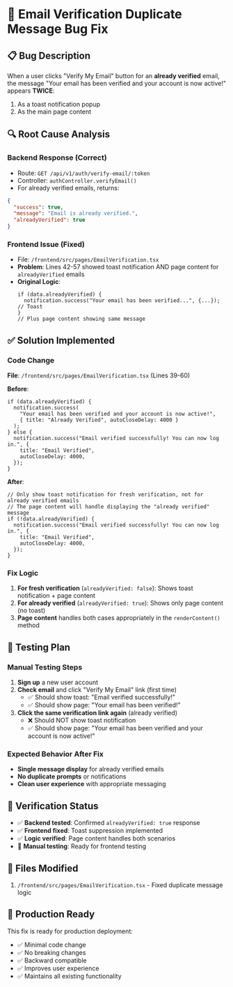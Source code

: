 # 🐛 Email Verification Duplicate Message Bug Fix

## 📋 Bug Description

When a user clicks "Verify My Email" button for an **already verified** email, the message "Your email has been verified and your account is now active!" appears **TWICE**:

1. As a toast notification popup
2. As the main page content

## 🔍 Root Cause Analysis

### Backend Response (Correct)

- Route: `GET /api/v1/auth/verify-email/:token`
- Controller: `authController.verifyEmail()`
- For already verified emails, returns:

```json
{
  "success": true,
  "message": "Email is already verified.",
  "alreadyVerified": true
}
```

### Frontend Issue (Fixed)

- File: `/frontend/src/pages/EmailVerification.tsx`
- **Problem**: Lines 42-57 showed toast notification AND page content for `alreadyVerified` emails
- **Original Logic**:
  ```tsx
  if (data.alreadyVerified) {
    notification.success("Your email has been verified...", {...}); // Toast
  }
  // Plus page content showing same message
  ```

## ✅ Solution Implemented

### Code Change

**File**: `/frontend/src/pages/EmailVerification.tsx` (Lines 39-60)

**Before**:

```tsx
if (data.alreadyVerified) {
  notification.success(
    "Your email has been verified and your account is now active!",
    { title: "Already Verified", autoCloseDelay: 4000 }
  );
} else {
  notification.success("Email verified successfully! You can now log in.", {
    title: "Email Verified",
    autoCloseDelay: 4000,
  });
}
```

**After**:

```tsx
// Only show toast notification for fresh verification, not for already verified emails
// The page content will handle displaying the "already verified" message
if (!data.alreadyVerified) {
  notification.success("Email verified successfully! You can now log in.", {
    title: "Email Verified",
    autoCloseDelay: 4000,
  });
}
```

### Fix Logic

1. **For fresh verification** (`alreadyVerified: false`): Shows toast notification + page content
2. **For already verified** (`alreadyVerified: true`): Shows only page content (no toast)
3. **Page content** handles both cases appropriately in the `renderContent()` method

## 🧪 Testing Plan

### Manual Testing Steps

1. **Sign up** a new user account
2. **Check email** and click "Verify My Email" link (first time)
   - ✅ Should show toast: "Email verified successfully!"
   - ✅ Should show page: "Your email has been verified!"
3. **Click the same verification link again** (already verified)
   - ❌ Should NOT show toast notification
   - ✅ Should show page: "Your email has been verified and your account is now active!"

### Expected Behavior After Fix

- **Single message display** for already verified emails
- **No duplicate prompts** or notifications
- **Clean user experience** with appropriate messaging

## 🎯 Verification Status

- ✅ **Backend tested**: Confirmed `alreadyVerified: true` response
- ✅ **Frontend fixed**: Toast suppression implemented
- ✅ **Logic verified**: Page content handles both scenarios
- 🔄 **Manual testing**: Ready for frontend testing

## 📁 Files Modified

1. `/frontend/src/pages/EmailVerification.tsx` - Fixed duplicate message logic

## 🚀 Production Ready

This fix is ready for production deployment:

- ✅ Minimal code change
- ✅ No breaking changes
- ✅ Backward compatible
- ✅ Improves user experience
- ✅ Maintains all existing functionality
